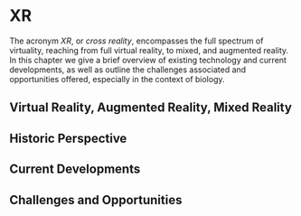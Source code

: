 # XR

The acronym _XR_, or _cross reality_, encompasses the full spectrum of virtuality, reaching from full virtual reality, to mixed, and augmented reality. In this chapter we give a brief overview of existing technology and current developments, as well as outline the challenges associated and opportunities offered, especially in the context of biology.

## Virtual Reality, Augmented Reality, Mixed Reality

## Historic Perspective

## Current Developments

## Challenges and Opportunities

